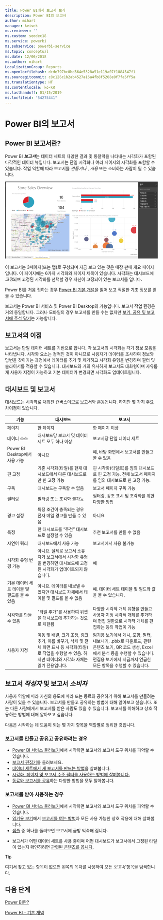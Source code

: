 ```yaml
---
title: Power BI에서 보고서 보기
description: Power BI의 보고서
author: mihart
manager: kvivek
ms.reviewer: ''
ms.custom: seodec18
ms.service: powerbi
ms.subservice: powerbi-service
ms.topic: conceptual
ms.date: 12/06/2018
ms.author: mihart
LocalizationGroup: Reports
ms.openlocfilehash: dcde797bc0bd564e5328a51e119a07f1884547f1
ms.sourcegitcommit: c8c126c1b2ab4527a16a4fb8f5208e0f7fa5ff5a
ms.translationtype: HT
ms.contentlocale: ko-KR
ms.lasthandoff: 01/15/2019
ms.locfileid: "54275441"
---
```

# <a name="reports-in-power-bi"></a>Power BI의 보고서
## <a name="what-is-a-power-bi-report"></a>Power BI 보고서란?
Power BI ***보고서***는 데이터 세트의 다양한 결과 및 통찰력을 나타내는 시각화가 포함된 다각적인 데이터 뷰입니다.  보고서는 단일 시각화나 여러 페이지의 시각화를 포함할 수 있습니다. 작업 역할에 따라 보고서를 *만들거나* , *사용* 또는 소비하는 사람이 될 수 있습니다.

![보고서 페이지](./media/end-user-reports/reportview.png)

이 보고서는 3페이지(또는 탭)로 구성되며 지금 보고 있는 것은 매장 판매 개요 페이지입니다. 이 페이지에는 6가지 시각화와 페이지 제목이 있습니다. 시각화는 대시보드에 *고정*되며 고정된 시각화를 선택할 경우 자신이 고정되어 있는 보고서를 엽니다.

Power BI를 처음 접하는 경우 [Power BI 기본 개념](end-user-basic-concepts.md)을 읽어 보고 적절한 기초 정보를 얻을 수 있습니다.

보고서는 Power BI 서비스 및 Power BI Desktop의 기능입니다. 보고서 작업 환경은 거의 동일합니다. 그러나 모바일의 경우 보고서를 만들 수는 없지만 [보기, 공유 및 보고서에 주석 달기](mobile/mobile-reports-in-the-mobile-apps.md)는 가능합니다.

## <a name="advantages-of-reports"></a>보고서의 이점
보고서는 단일 데이터 세트를 기반으로 합니다. 각 보고서의 시각화는 각기 정보 모음을 나타냅니다. 시각화 요소는 정적인 것이 아니므로 사용자가 데이터를 조사하여 정보와 답변을 찾아가는 과정에서 데이터를 추가 및 제거하고 시각화 유형을 변경하며 필터 및 슬라이서를 적용할 수 있습니다. 대시보드와 거의 유사하게 보고서도 대화형이며 자유롭게 사용자 지정이 가능하고 기본 데이터가 변경되면 시각화도 업데이트됩니다. 

## <a name="dashboards-versus-reports"></a>대시보드 및 보고서
[대시보드](end-user-dashboards.md)는 시각화로 채워진 캔버스이므로 보고서와 혼동됩니다. 하지만 몇 가지 주요 차이점이 있습니다.  

| **기능** | **대시보드** | **보고서** |
| --- | --- | --- |
| 페이지 |한 페이지 |한 페이지 이상 |
| 데이터 소스 |대시보드당 보고서 및 데이터 세트 모두 하나 이상 |보고서당 단일 데이터 세트 |
| Power BI Desktop에서 사용 가능 |아니요 |예, 바탕 화면에서 보고서를 만들고 볼 수 있음 |
| 핀 고정 |기존 시각화(타일)를 현재 대시보드에서 다른 대시보드로만 핀 고정 가능 |핀 시각화(타일로)를 임의 대시보드로 핀 고정 가능. 전체 보고서 페이지를 임의 대시보드로 핀 고정 가능. |
| 구독 |대시보드는 구독할 수 없음 |보고서 페이지 구독 가능 |
| 필터링 |필터링 또는 조각화 불가능 |필터링, 강조 표시 및 조각화를 위한 다양한 방법 |
| 경고 설정 |특정 조건이 충족되는 경우 전자 메일 경고를 만들 수 있음 |아니요 |
| 특정 |한 대시보드를 “주천” 대시보드로 설정할 수 있음 |추천 보고서를 만들 수 없음 |
| 자연어 쿼리 |대시보드에서 사용 가능 |보고서에서 사용 불가능 |
| 시각화 유형 변경 가능 |아니요. 실제로 보고서 소유자가 보고서에서 시각화 유형을 변경하면 대시보드에 고정된 시각화가 업데이트되지 않습니다. |예 |
| 기본 데이터 세트 테이블 및 필드를 볼 수 있음 |아니요. 데이터를 내보낼 수 있지만 대시보드 자체에서 테이블 및 필드를 볼 수 없음 |예. 데이터 세트 테이블 및 필드와 값을 볼 수 있습니다. |
| 시각화를 만들 수 있음 |"타일 추가"를 사용하여 위젯을 대시보드에 추가하는 것으로 제한됨 |다양한 시각적 개체 유형을 만들고 사용자 지정 시각적 개체를 추가하며 편집 권한으로 시각적 개체를 편집하는 등의 작업이 가능 |
| 사용자 지정 |이동 및 배열, 크기 조정, 링크 추가, 이름 바꾸기, 삭제 및 전체 화면 표시 등 시각화(타일)로 작업을 수행할 수 있음. 하지만 데이터와 시각화 자체는 읽기 전용입니다. |읽기용 보기에서 게시, 포함, 필터, 내보내기, .pbix로 다운로드, 관련 콘텐츠 보기, QR 코드 생성, Excel에서 분석 등을 수행할 수 있습니다.  편집용 보기에서 지금까지 언급한 모든 항목을 수행할 수 있습니다. |

## <a name="report-creators-and-report-consumers"></a>보고서 ***작성자*** 및 보고서 ***소비자***
사용자 역할에 따라 자신의 용도에 따라 또는 동료와 공유하기 위해 보고서를 만들려는 사람이 있을 수 있습니다. 보고서를 만들고 공유하는 방법에 대해 알아보고 싶습니다. 또는 다른 사람에게서 보고서를 받은 사람도 있을 수 있습니다. 보고서를 이해하고 상호 작용하는 방법에 대해 알아보고 싶습니다.

다음은 시작하는 데 도움이 되는 몇 가지 항목을 역할별로 정리한 것입니다.

### <a name="if-you-will-be-creating-and-sharing-reports"></a>보고서를 만들고 공유고 공유하려는 경우
* [Power BI 서비스 둘러보기](end-user-basic-concepts.md)에서 시작하면 보고서와 보고서 도구 위치를 파악할 수 있습니다.
* [보고서 편집기](../service-the-report-editor-take-a-tour.md)를 둘러보세요.
* [데이터 세트에서 새 보고서를 만드는 방법](../service-report-create-new.md)을 살펴봅니다.
* [시각화, 페이지 및 보고서 수준 필터를 사용하는 방법에 살펴봅니다.](end-user-report-filter.md)
* [동료와 보고서를 공유](../service-share-dashboards.md)하는 다양한 방법을 모두 알아봅니다.

### <a name="if-you-will-be-receiving-and-consuming-reports"></a>보고서를 받아 사용하는 경우
* [Power BI 서비스 둘러보기](end-user-basic-concepts.md)에서 시작하면 보고서와 보고서 도구 위치를 파악할 수 있습니다.
* [읽기용 보기](end-user-reading-view.md)에서 [보고서를 여는 방법](end-user-report-open.md)과 모든 사용 가능한 상호 작용에 대해 살펴봅니다. 
* [샘플](../sample-tutorial-connect-to-the-samples.md) 중 하나를 둘러보면 보고서에 금방 익숙해 집니다.  
<!--* Don't need the report any more? You can [remove it](../service-delete.md).-->
* 보고서가 어떤 데이터 세트를 사용 중이며 어떤 대시보드가 보고서에서 고정된 타일이 있는지 확인하려면 [관련된 콘텐츠를 봅니다](end-user-related.md).

> [!TIP]
> 여기서 찾고 있는 항목이 없으면 왼쪽의 목차를 사용하여 모든 *보고서* 항목을 탐색합니다.
> 
> 

## <a name="next-steps"></a>다음 단계
[Power BI란?](../power-bi-overview.md) 

[Power BI - 기본 개념](end-user-basic-concepts.md)

